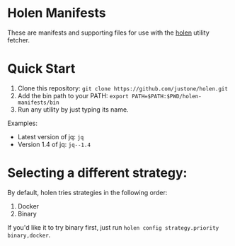 # Holen Manifests

These are manifests and supporting files for use with the
[holen](https://github.com/justone/holen) utility fetcher.

# Quick Start

1. Clone this repository: `git clone https://github.com/justone/holen.git`
2. Add the bin path to your PATH: `export PATH=$PATH:$PWD/holen-manifests/bin`
3. Run any utility by just typing its name.

Examples:

* Latest version of jq: `jq`
* Version 1.4 of jq: `jq--1.4`

# Selecting a different strategy:

By default, holen tries strategies in the following order:

1. Docker
2. Binary

If you'd like it to try binary first, just run `holen config strategy.priority binary,docker`.
